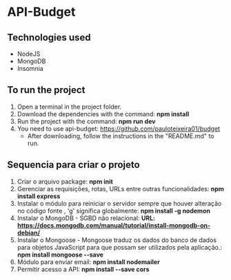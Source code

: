 # API-Budget

## Technologies used
* NodeJS
* MongoDB
* Insomnia

## To run the project
1. Open a terminal in the project folder.
2. Download the dependencies with the command: **npm install**
3. Run the project with the command: **npm run dev**
4. You need to use api-budget: https://github.com/pauloteixeira01/budget
    * After downloading, follow the instructions in the "README.md" to run.


## Sequencia para criar o projeto
1. Criar o arquivo package: **npm init**
2. Gerenciar as requisições, rotas, URLs entre outras funcionalidades: **npm install express**
3. Instalar o módulo para reiniciar o servidor sempre que houver alteração no código fonte , 'g' significa globalmente: **npm install -g nodemon**
4. Instalar o MongoDB - SGBD não relacional: **URL: https://docs.mongodb.com/manual/tutorial/install-mongodb-on-debian/**
5. Instalar o Mongoose - Mongoose traduz os dados do banco de dados para objetos JavaScript para que possam ser utilizados pela aplicação.: **npm install mongoose --save**
6. Módulo para enviar email: **npm install nodemailer**
7. Permitir acesso a API: **npm install --save cors**

